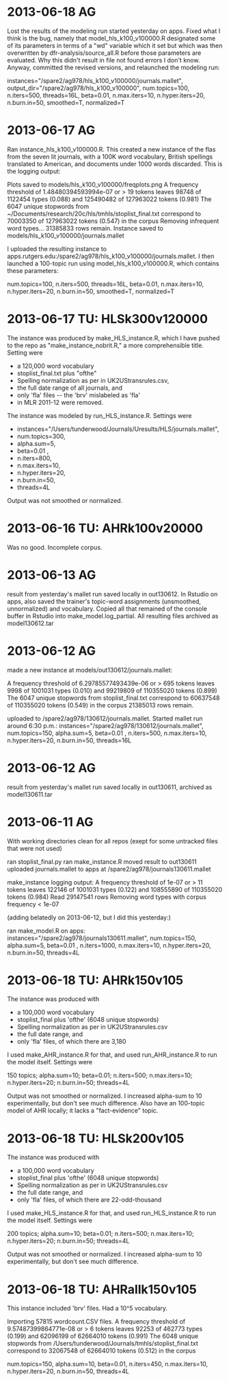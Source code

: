 # 2013-06-18 AG

Lost the results of the modeling run started yesterday on apps. Fixed what I think is the bug, namely that model_hls_k100_v100000.R designated some of its parameters in terms of a "wd" variable which it set but which was then overwritten by dfr-analysis/source_all.R before those parameters are evaluated. Why this didn't result in file not found errors I don't know. Anyway, committed the revised versions, and relaunched the modeling run:

instances="/spare2/ag978/hls_k100_v100000/journals.mallet",
output_dir="/spare2/ag978/hls_k100_v100000",
num.topics=100,
n.iters=500,
threads=16L, 
beta=0.01,
n.max.iters=10,
n.hyper.iters=20,
n.burn.in=50,
smoothed=T,
normalized=T

# 2013-06-17 AG

Ran instance_hls_k100_v100000.R. This created a new instance of the flas from the seven lit journals, with a 100K word vocabulary, British spellings translated to American, and documents under 1000 words discarded. This is the logging output:

Plots saved to models/hls_k100_v100000/freqplots.png
A frequency threshold of 1.48480394593994e-07 or > 19 tokens
leaves 98748 of 1122454 types (0.088) and 125490482 of 127963022 tokens (0.981)
The 6047 unique stopwords from ~/Documents/research/20c/hls/tmhls/stoplist_final.txt
correspond to 70003350 of 127963022 tokens (0.547) in the corpus
Removing infrequent word types...
31385833 rows remain.
Instance saved to models/hls_k100_v100000/journals.mallet

I uploaded the resulting instance to apps.rutgers.edu:/spare2/ag978/hls_k100_v100000/journals.mallet. I then launched a 100-topic run using model_hls_k100_v100000.R, which contains these parameters:

num.topics=100,
n.iters=500,
threads=16L, 
beta=0.01,
n.max.iters=10,
n.hyper.iters=20,
n.burn.in=50,
smoothed=T,
normalized=T





# 2013-06-17 TU: HLSk300v120000

The instance was produced by make_HLS_instance.R, which I have pushed to the repo
as "make_instance_nobrit.R," a more comprehensible title. Setting were

* a 120,000 word vocabulary
* stoplist_final.txt <blink>plus "ofthe"</blink>
* Spelling normalization as per in UK2UStransrules.csv,
* the full date range of all journals, and
* only 'fla' files -- the 'brv' mislabeled as 'fla'
* in MLR 2011-12 were removed.

The instance was modeled by run_HLS_instance.R. Settings were

* instances="/Users/tunderwood/Journals/Uresults/HLS/journals.mallet",
* num.topics=300,
* alpha.sum=5,
* beta=0.01 ,
* n.iters=800,
* n.max.iters=10,
* n.hyper.iters=20,
* n.burn.in=50,
* threads=4L

Output was not smoothed or normalized.

# 2013-06-16 TU: AHRk100v20000

Was no good. Incomplete corpus.

# 2013-06-13 AG

result from yesterday's mallet run saved locally in out130612. In
Rstudio on apps, also saved the trainer's topic-word assignments
(unsmoothed, unnormalized) and vocabulary. Copied all that remained of
the console buffer in Rstudio into make_model.log_partial. All resulting
files archived as model130612.tar

# 2013-06-12 AG

made a new instance at models/out130612/journals.mallet:

A frequency threshold of 6.29785577493439e-06 or > 695 tokens
leaves 9998 of 1001031 types (0.010) and 99219809 of 110355020 tokens (0.899)
The 6047 unique stopwords from stoplist_final.txt
correspond to 60637548 of 110355020 tokens (0.549) in the corpus
21385013 rows remain.

uploaded to /spare2/ag978/130612/journals.mallet.
Started mallet run around 6:30 p.m.: 
instances="/spare2/ag978/130612/journals.mallet",
num.topics=150,
alpha.sum=5,
beta=0.01 ,
n.iters=500,
n.max.iters=10,
n.hyper.iters=20,
n.burn.in=50,
threads=16L


# 2013-06-12 AG

result from yesterday's mallet run saved locally in out130611, archived as model130611.tar

# 2013-06-11 AG

With working directories clean for all repos (exept for some untracked files that were not used)

ran stoplist_final.py
ran make_instance.R
moved result to out130611
uploaded journals.mallet to apps at /spare2/ag978/journals130611.mallet

make_instance logging output:
A frequency threshold of 1e-07 or > 11 tokens
leaves 122146 of 1001031 types (0.122) and 108555890 of 110355020 tokens (0.984)
Read 29147541 rows
Removing word types with corpus frequency < 1e-07

(adding belatedly on 2013-06-12, but I did this yesterday:)

ran make_model.R on apps:
instances="/spare2/ag978/journals130611.mallet",
num.topics=150,
alpha.sum=5,
beta=0.01 ,
n.iters=1000,
n.max.iters=10,
n.hyper.iters=20,
n.burn.in=50,
threads=4L

# 2013-06-18 TU: AHRk150v105

The instance was produced with

* a 100,000 word vocabulary
* stoplist_final plus 'ofthe' (6048 unique stopwords)
* Spelling normalization as per in UK2UStransrules.csv
* the full date range, and
* only 'fla' files, of which there are 3,180

I used make_AHR_instance.R for that, and used run_AHR_instance.R to run the
model itself. Settings were

150 topics; alpha.sum=10; beta=0.01; n.iters=500; n.max.iters=10; n.hyper.iters=20; n.burn.in=50; threads=4L

Output was not smoothed or normalized. I increased alpha-sum to 10 experimentally, but don't see much difference. Also have an 100-topic model of AHR locally; it lacks a "fact-evidence" topic.

# 2013-06-18 TU: HLSk200v105

The instance was produced with

* a 100,000 word vocabulary
* stoplist_final plus 'ofthe' (6048 unique stopwords)
* Spelling normalization as per in UK2UStransrules.csv
* the full date range, and
* only 'fla' files, of which there are 22-odd-thousand

I used make_HLS_instance.R for that, and used run_HLS_instance.R to run the
model itself. Settings were

200 topics; alpha.sum=10; beta=0.01; n.iters=500; n.max.iters=10; n.hyper.iters=20; n.burn.in=50; threads=4L

Output was not smoothed or normalized. I increased alpha-sum to 10 experimentally, but don't see much difference.

# 2013-06-18 TU: AHRallk150v105

This instance included 'brv' files. Had a 10^5 vocabulary.

Importing 57815 wordcount.CSV files.
A frequency threshold of 9.57487399864771e-08 or > 6 tokensleaves 92253 of 462773 types (0.199) and 62096199 of 62664010 tokens (0.991)The 6048 unique stopwords from /Users/tunderwood/Journals/tmhls/stoplist_final.txtcorrespond to 32067548 of 62664010 tokens (0.512) in the corpus

num.topics=150, alpha.sum=10, beta=0.01, n.iters=450, n.max.iters=10, n.hyper.iters=20, n.burn.in=50, threads=4L
